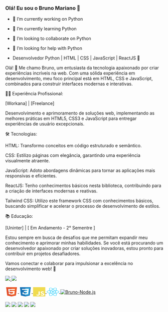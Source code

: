 ### Olá! Eu sou o Bruno Mariano 👋


- 🔭 I’m currently working on Python
- 🌱 I’m currently learning Python
- 👯 I’m looking to collaborate on Python
- 🤔 I’m looking for help with Python

- Desenvolvedor Python | HTML | CSS | JavaScript | ReactJS 🚀

Olá! 👋 Me chamo Bruno, um entusiasta da tecnologia apaixonado por criar experiências incríveis na web. Com uma sólida experiência em desenvolvimento, meu foco principal está em HTML, CSS e JavaScript, combinados para construir interfaces modernas e interativas.

👨‍💻 Experiência Profissional:

[Workana] | [Freelance] 

Desenvolvimento e aprimoramento de soluções web, implementando as melhores práticas em HTML5, CSS3 e JavaScript para entregar experiências de usuário excepcionais.

🛠️ Tecnologias:

HTML: Transformo conceitos em código estruturado e semântico.

CSS: Estilizo páginas com elegância, garantindo uma experiência visualmente atraente.

JavaScript: Adoto abordagens dinâmicas para tornar as aplicações mais responsivas e eficientes.

ReactJS: Tenho conhecimentos básicos nesta biblioteca, contribuindo para a criação de interfaces modernas e reativas.

Tailwind CSS: Utilizo este framework CSS com conhecimentos básicos, buscando simplificar e acelerar o processo de desenvolvimento de estilos.

📚 Educação:

[Uninter] | [ Em Andamento - 2° Sementre ] 

Estou sempre em busca de desafios que me permitam expandir meu conhecimento e aprimorar minhas habilidades. Se você está procurando um desenvolvedor apaixonado por criar soluções inovadoras, estou pronto para contribuir em projetos desafiadores.

Vamos conectar e colaborar para impulsionar a excelência no desenvolvimento web! 🚀

<div>
  <a href="https://github.com/brunomariano0">
  <img height="160em" src="https://github-readme-stats.vercel.app/api?username=brunomariano0&show_icons=true&theme=dark&include_all_commits=true&count_private=true"/>
  <img height="160em" src="https://github-readme-stats.vercel.app/api/top-langs/?username=brunomariano0&layout=compact&langs_count=16&theme=dark"/>
</div>
  
  <div style="display: inline_block"><br>
  <img align="center" alt="Bruno-HTML" height="30" width="40" src="https://raw.githubusercontent.com/devicons/devicon/master/icons/html5/html5-original.svg">
  <img align="center" alt="Bruno-CSS" height="30" width="40" src="https://raw.githubusercontent.com/devicons/devicon/master/icons/css3/css3-original.svg">
  <img align="center" alt="Bruno-Js" height="30" width="40" src="https://raw.githubusercontent.com/devicons/devicon/master/icons/javascript/javascript-plain.svg">  
  <img align="center" alt="Bruno-React" height="30" width="40" src="https://raw.githubusercontent.com/devicons/devicon/master/icons/react/react-original.svg">
  <img align="center" alt="Bruno-Node.js" height="30" width="40" src="https://cdn.jsdelivr.net/gh/devicons/devicon/icons/nodejs/nodejs-original.svg" />
  </div><br>
    <div>  
  <a href="https://instagram.com/brunomariano0" target="_blank"><img src="https://img.shields.io/badge/-Instagram-%23E4405F?style=for-the-badge&logo=instagram&logoColor=white" target="_blank"></a>
 	<a href="https://www.twitch.tv/brunomariano0" target="_blank"><img src="https://img.shields.io/badge/Twitch-9146FF?style=for-the-badge&logo=twitch&logoColor=white" target="_blank"></a>
 <a href="https://discord.gg/brunomariano0#7471" target="_blank"><img src="https://img.shields.io/badge/Discord-7289DA?style=for-the-badge&logo=discord&logoColor=white" target="_blank"></a> 
  <a href = "brunopmariano@outlook.com.br"><img src="https://img.shields.io/badge/Gmail-D14836?style=for-the-badge&logo=gmail&logoColor=white" target="_blank"></a>
  <a href="https://www.linkedin.com/in/brunopaulomariano" target="_blank"><img src="https://img.shields.io/badge/-LinkedIn-%230077B5?style=for-the-badge&logo=linkedin&logoColor=white" target="_blank"></a>   
</div>
  
 

